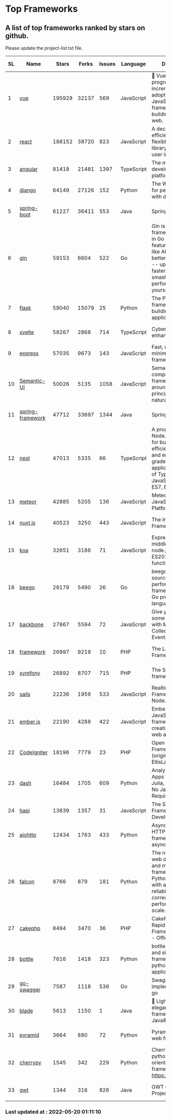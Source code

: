 # Top Frameworks
## A list of top frameworks ranked by stars on github.  
Please update the project-list.txt file.

| SL| Name  | Stars| Forks| Issues | Language | Description | Last Commit |
| --| ------| -----| ---- | ------ | -------- | ----------- | ----------- |
| 1 | [vue](https://github.com/vuejs/vue) | 195928 | 32137 | 569 | JavaScript | 🖖 Vue.js is a progressive, incrementally-adoptable JavaScript framework for building UI on the web. | 2022-05-03 00:47:22 |
| 2 | [react](https://github.com/facebook/react) | 188152 | 38720 | 923 | JavaScript | A declarative, efficient, and flexible JavaScript library for building user interfaces. | 2022-05-19 16:59:36 |
| 3 | [angular](https://github.com/angular/angular) | 81418 | 21481 | 1397 | TypeScript | The modern web developer’s platform | 2022-05-19 22:49:02 |
| 4 | [django](https://github.com/django/django) | 64149 | 27126 | 152 | Python | The Web framework for perfectionists with deadlines. | 2022-05-19 08:38:22 |
| 5 | [spring-boot](https://github.com/spring-projects/spring-boot) | 61227 | 36411 | 553 | Java | Spring Boot | 2022-05-20 01:09:29 |
| 6 | [gin](https://github.com/gin-gonic/gin) | 59153 | 6604 | 522 | Go | Gin is a HTTP web framework written in Go (Golang). It features a Martini-like API with much better performance -- up to 40 times faster. If you need smashing performance, get yourself some Gin. | 2022-05-18 14:27:27 |
| 7 | [flask](https://github.com/pallets/flask) | 59040 | 15079 | 25 | Python | The Python micro framework for building web applications. | 2022-05-15 15:54:26 |
| 8 | [svelte](https://github.com/sveltejs/svelte) | 58267 | 2868 | 714 | TypeScript | Cybernetically enhanced web apps | 2022-05-18 03:14:14 |
| 9 | [express](https://github.com/expressjs/express) | 57035 | 9673 | 143 | JavaScript | Fast, unopinionated, minimalist web framework for node. | 2022-04-29 19:32:26 |
| 10 | [Semantic-UI](https://github.com/Semantic-Org/Semantic-UI) | 50026 | 5135 | 1058 | JavaScript | Semantic is a UI component framework based around useful principles from natural language. | 2018-10-21 20:59:02 |
| 11 | [spring-framework](https://github.com/spring-projects/spring-framework) | 47712 | 33697 | 1344 | Java | Spring Framework | 2022-05-18 11:57:48 |
| 12 | [nest](https://github.com/nestjs/nest) | 47013 | 5335 | 66 | TypeScript | A progressive Node.js framework for building efficient, scalable, and enterprise-grade server-side applications on top of TypeScript & JavaScript (ES6, ES7, ES8) 🚀 | 2022-05-19 08:21:09 |
| 13 | [meteor](https://github.com/meteor/meteor) | 42885 | 5205 | 136 | JavaScript | Meteor, the JavaScript App Platform | 2022-05-19 18:16:15 |
| 14 | [nuxt.js](https://github.com/nuxt/nuxt.js) | 40523 | 3250 | 443 | JavaScript | The Intuitive Vue(2) Framework | 2021-12-17 13:20:07 |
| 15 | [koa](https://github.com/koajs/koa) | 32651 | 3186 | 71 | JavaScript | Expressive middleware for node.js using ES2017 async functions | 2022-04-06 16:09:57 |
| 16 | [beego](https://github.com/beego/beego) | 28179 | 5490 | 26 | Go | beego is an open-source, high-performance web framework for the Go programming language. | 2022-05-16 14:19:47 |
| 17 | [backbone](https://github.com/jashkenas/backbone) | 27867 | 5594 | 72 | JavaScript | Give your JS App some Backbone with Models, Views, Collections, and Events | 2022-04-26 12:19:45 |
| 18 | [framework](https://github.com/laravel/framework) | 26997 | 9219 | 10 | PHP | The Laravel Framework. | 2022-05-19 15:26:45 |
| 19 | [symfony](https://github.com/symfony/symfony) | 26892 | 8707 | 715 | PHP | The Symfony PHP framework | 2022-05-17 12:56:32 |
| 20 | [sails](https://github.com/balderdashy/sails) | 22236 | 1959 | 533 | JavaScript | Realtime MVC Framework for Node.js | 2022-05-06 21:56:16 |
| 21 | [ember.js](https://github.com/emberjs/ember.js) | 22190 | 4288 | 422 | JavaScript | Ember.js - A JavaScript framework for creating ambitious web applications | 2022-05-17 03:08:09 |
| 22 | [CodeIgniter](https://github.com/bcit-ci/CodeIgniter) | 18196 | 7779 | 23 | PHP | Open Source PHP Framework (originally from EllisLab) | 2022-03-03 13:29:55 |
| 23 | [dash](https://github.com/plotly/dash) | 16484 | 1705 | 609 | Python | Analytical Web Apps for Python, R, Julia, and Jupyter. No JavaScript Required. | 2022-05-12 13:35:08 |
| 24 | [hapi](https://github.com/hapijs/hapi) | 13839 | 1357 | 31 | JavaScript | The Simple, Secure Framework Developers Trust | 2022-04-29 14:13:00 |
| 25 | [aiohttp](https://github.com/aio-libs/aiohttp) | 12434 | 1763 | 433 | Python | Asynchronous HTTP client/server framework for asyncio and Python | 2022-05-19 16:31:02 |
| 26 | [falcon](https://github.com/falconry/falcon) | 8766 | 879 | 181 | Python | The no-nonsense web data plane API and microservices framework for Python developers, with a focus on reliability, correctness, and performance at scale. | 2022-05-16 21:25:42 |
| 27 | [cakephp](https://github.com/cakephp/cakephp) | 8494 | 3470 | 36 | PHP | CakePHP: The Rapid Development Framework for PHP - Official Repository | 2022-05-14 01:25:15 |
| 28 | [bottle](https://github.com/bottlepy/bottle) | 7616 | 1418 | 323 | Python | bottle.py is a fast and simple micro-framework for python web-applications. | 2022-03-01 21:05:57 |
| 29 | [go-swagger](https://github.com/go-swagger/go-swagger) | 7587 | 1118 | 536 | Go | Swagger 2.0 implementation for go | 2022-04-20 19:44:32 |
| 30 | [blade](https://github.com/lets-blade/blade) | 5613 | 1150 | 1 | Java | :rocket: Lightning fast and elegant mvc framework for Java8 | 2022-05-10 12:38:06 |
| 31 | [pyramid](https://github.com/Pylons/pyramid) | 3664 | 880 | 72 | Python | Pyramid - A Python web framework | 2022-03-13 22:49:13 |
| 32 | [cherrypy](https://github.com/cherrypy/cherrypy) | 1545 | 342 | 229 | Python | CherryPy is a pythonic, object-oriented HTTP framework.      https://cherrypy.dev | 2022-03-13 22:31:07 |
| 33 | [gwt](https://github.com/gwtproject/gwt) | 1344 | 316 | 826 | Java | GWT Open Source Project | 2022-04-24 18:39:53 |

### Last updated at : 2022-05-20 01:11:10
